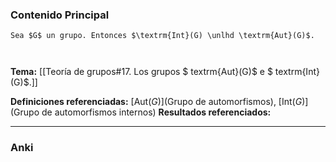 ### Contenido Principal

```ad-proposition
Sea $G$ un grupo. Entonces $\textrm{Int}(G) \unlhd \textrm{Aut}(G)$.
```

```ad-proof


```

**Tema:** [[Teoría de grupos#17. Los grupos $ textrm{Aut}(G)$ e $ textrm{Int}(G)$.]]

**Definiciones referenciadas:** [$\textrm{Aut}(G)$](Grupo de automorfismos), [$\textrm{Int}(G)$](Grupo de automorfismos internos)
**Resultados referenciados:**

---
### Anki
